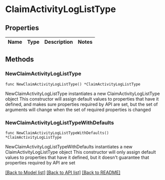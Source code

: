 # ClaimActivityLogListType

## Properties

Name | Type | Description | Notes
------------ | ------------- | ------------- | -------------

## Methods

### NewClaimActivityLogListType

`func NewClaimActivityLogListType() *ClaimActivityLogListType`

NewClaimActivityLogListType instantiates a new ClaimActivityLogListType object
This constructor will assign default values to properties that have it defined,
and makes sure properties required by API are set, but the set of arguments
will change when the set of required properties is changed

### NewClaimActivityLogListTypeWithDefaults

`func NewClaimActivityLogListTypeWithDefaults() *ClaimActivityLogListType`

NewClaimActivityLogListTypeWithDefaults instantiates a new ClaimActivityLogListType object
This constructor will only assign default values to properties that have it defined,
but it doesn't guarantee that properties required by API are set


[[Back to Model list]](../README.md#documentation-for-models) [[Back to API list]](../README.md#documentation-for-api-endpoints) [[Back to README]](../README.md)


